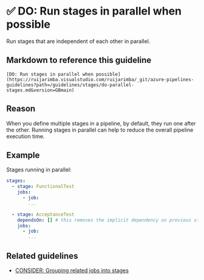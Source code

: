 # ✅ DO: Run stages in parallel when possible

Run stages that are independent of each other in parallel.

## Markdown to reference this guideline

```plaintext
[DO: Run stages in parallel when possible](https://ruijarimba.visualstudio.com/ruijarimba/_git/azure-pipelines-guidelines?path=/guidelines/stages/do-parallel-stages.md&version=GBmain)
```

## Reason

When you define multiple stages in a pipeline, by default, they run one after
the other. Running stages in parallel can help to reduce the overall pipeline
execution time.

## Example

Stages running in parallel:

```yaml
stages:
  - stage: FunctionalTest
    jobs:
      - job:
        ...

  - stage: AcceptanceTest
    dependsOn: [] # this removes the implicit dependency on previous stage and causes this to run in parallel
    jobs:
      - job:
        ...
```

## Related guidelines

- [CONSIDER: Grouping related jobs into stages](/guidelines/stages/consider-grouping-jobs.md)
